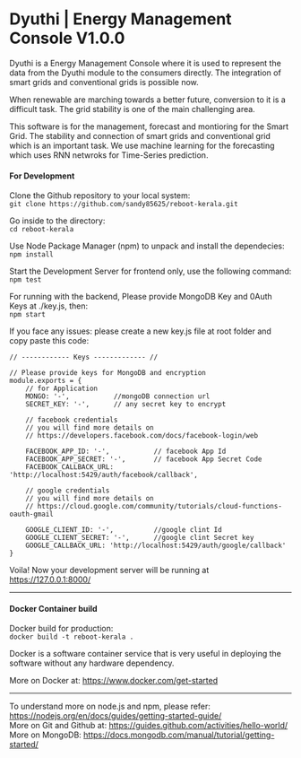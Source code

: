# Dyuthi | Energy Management Console V1.0.0

Dyuthi is a Energy Management Console where it is used to represent 
the data from the Dyuthi module to the consumers directly. The integration 
of smart grids and conventional grids is possible now.

When renewable are marching towards a better future, conversion to it is
a difficult task. The grid stability is one of the main challenging area.

This software is for the management, forecast and montioring for the Smart Grid.
The stability and connection of smart grids and conventional grid which is an
important task. We use machine learning for the forecasting which uses RNN netwroks
for Time-Series prediction.

#### For Development

Clone the Github repository to your local system:  
`git clone https://github.com/sandy85625/reboot-kerala.git`

Go inside to the directory:  
`cd reboot-kerala`

Use Node Package Manager (npm) to unpack and install the dependecies:  
`npm install`

Start the Development Server for frontend only, use the following command:  
`npm test`

For running with the backend, Please provide MongoDB Key and 0Auth Keys at ./key.js, then:  
`npm start`

If you face any issues:
please create a new key.js file at root folder and copy paste this code:
```
// ------------ Keys ------------- //

// Please provide keys for MongoDB and encryption
module.exports = {
    // for Application
    MONGO: '-',           //mongoDB connection url
    SECRET_KEY: '-',      // any secret key to encrypt

    // facebook credentials 
    // you will find more details on 
    // https://developers.facebook.com/docs/facebook-login/web

    FACEBOOK_APP_ID: '-',           // facebook App Id
    FACEBOOK_APP_SECRET: '-',       // facebook App Secret Code
    FACEBOOK_CALLBACK_URL: 'http://localhost:5429/auth/facebook/callback',

    // google credentials
    // you will find more details on 
    // https://cloud.google.com/community/tutorials/cloud-functions-oauth-gmail

    GOOGLE_CLIENT_ID: '-',          //google clint Id
    GOOGLE_CLIENT_SECRET: '-',      //google clint Secret key
    GOOGLE_CALLBACK_URL: 'http://localhost:5429/auth/google/callback'
}
``` 

Voila! Now your development server will be running at https://127.0.0.1:8000/

---
#### Docker Container build

Docker build for production:  
`docker build -t reboot-kerala .`

Docker is a software container service that is very useful in deploying the  
software without any hardware dependency.

More on Docker at: https://www.docker.com/get-started

---

To understand more on node.js and npm, please refer: https://nodejs.org/en/docs/guides/getting-started-guide/   
More on Git and Github at: https://guides.github.com/activities/hello-world/
More on MongoDB: https://docs.mongodb.com/manual/tutorial/getting-started/  
